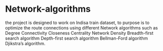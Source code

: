 # Network-algorithms
the project is designed to work on Indisa train dataset, to purpose is to optimize the route connections using different Network algorithms such as  Degree Connectivity Closeness Centrality Network Density Breadth-first search algorithm Depth-first search algorithm Bellman-Ford algorithm Djikstra’s algorithm.
